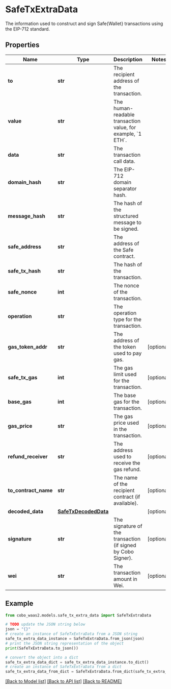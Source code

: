 # SafeTxExtraData

The information used to construct and sign Safe{Wallet} transactions using the EIP-712 standard.

## Properties

Name | Type | Description | Notes
------------ | ------------- | ------------- | -------------
**to** | **str** | The recipient address of the transaction. | 
**value** | **str** | The human-readable transaction value, for example, &#x60;1 ETH&#x60;. | 
**data** | **str** | The transaction call data. | 
**domain_hash** | **str** | The EIP-712 domain separator hash. | 
**message_hash** | **str** | The hash of the structured message to be signed. | 
**safe_address** | **str** | The address of the Safe contract. | 
**safe_tx_hash** | **str** | The hash of the transaction. | 
**safe_nonce** | **int** | The nonce of the transaction. | 
**operation** | **str** | The operation type for the transaction. | 
**gas_token_addr** | **str** | The address of the token used to pay gas. | [optional] 
**safe_tx_gas** | **int** | The gas limit used for the transaction. | [optional] 
**base_gas** | **int** | The base gas for the transaction. | [optional] 
**gas_price** | **str** | The gas price used in the transaction. | [optional] 
**refund_receiver** | **str** | The address used to receive the gas refund. | [optional] 
**to_contract_name** | **str** | The name of the recipient contract (if available). | [optional] 
**decoded_data** | [**SafeTxDecodedData**](SafeTxDecodedData.md) |  | [optional] 
**signature** | **str** | The signature of the transaction (if signed by Cobo Signer). | [optional] 
**wei** | **str** | The transaction amount in Wei. | [optional] 

## Example

```python
from cobo_waas2.models.safe_tx_extra_data import SafeTxExtraData

# TODO update the JSON string below
json = "{}"
# create an instance of SafeTxExtraData from a JSON string
safe_tx_extra_data_instance = SafeTxExtraData.from_json(json)
# print the JSON string representation of the object
print(SafeTxExtraData.to_json())

# convert the object into a dict
safe_tx_extra_data_dict = safe_tx_extra_data_instance.to_dict()
# create an instance of SafeTxExtraData from a dict
safe_tx_extra_data_from_dict = SafeTxExtraData.from_dict(safe_tx_extra_data_dict)
```
[[Back to Model list]](../README.md#documentation-for-models) [[Back to API list]](../README.md#documentation-for-api-endpoints) [[Back to README]](../README.md)


